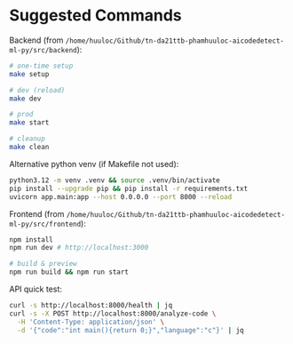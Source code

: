 # Suggested Commands

Backend (from `/home/huuloc/Github/tn-da21ttb-phamhuuloc-aicodedetect-ml-py/src/backend`):

```bash
# one-time setup
make setup

# dev (reload)
make dev

# prod
make start

# cleanup
make clean
```

Alternative python venv (if Makefile not used):

```bash
python3.12 -m venv .venv && source .venv/bin/activate
pip install --upgrade pip && pip install -r requirements.txt
uvicorn app.main:app --host 0.0.0.0 --port 8000 --reload
```

Frontend (from `/home/huuloc/Github/tn-da21ttb-phamhuuloc-aicodedetect-ml-py/src/frontend`):

```bash
npm install
npm run dev # http://localhost:3000

# build & preview
npm run build && npm run start
```

API quick test:

```bash
curl -s http://localhost:8000/health | jq
curl -s -X POST http://localhost:8000/analyze-code \
  -H 'Content-Type: application/json' \
  -d '{"code":"int main(){return 0;}","language":"c"}' | jq
```